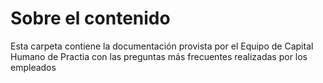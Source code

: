 # Sobre el contenido

Esta carpeta contiene la documentación provista por el Equipo de Capital Humano de Practia con las preguntas más frecuentes realizadas por los empleados